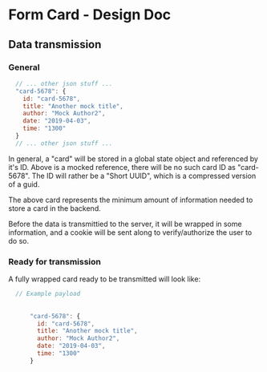 # Form Card - Design Doc

## Data transmission

### General

```javascript
  // ... other json stuff ...
  "card-5678": {
    id: "card-5678",
    title: "Another mock title",
    author: "Mock Author2",
    date: "2019-04-03",
    time: "1300"
  }
  // ... other json stuff ...
```
In general, a "card" will be stored in a global state object and referenced by it's ID.
Above is a mocked reference, there will be no such card ID as "card-5678". The ID will rather
be a "Short UUID", which is a compressed version of a guid. 

The above card represents the minimum amount of information needed to store a card in the backend.

Before the data is transmittied to the server, it will be wrapped in some information, and a cookie
will be sent along to verify/authorize the user to do so.

### Ready for transmission

A fully wrapped card ready to be transmitted will look like:

```javascript
  // Example payload
  
  
      "card-5678": {
        id: "card-5678",
        title: "Another mock title",
        author: "Mock Author2",
        date: "2019-04-03",
        time: "1300"
      }
```